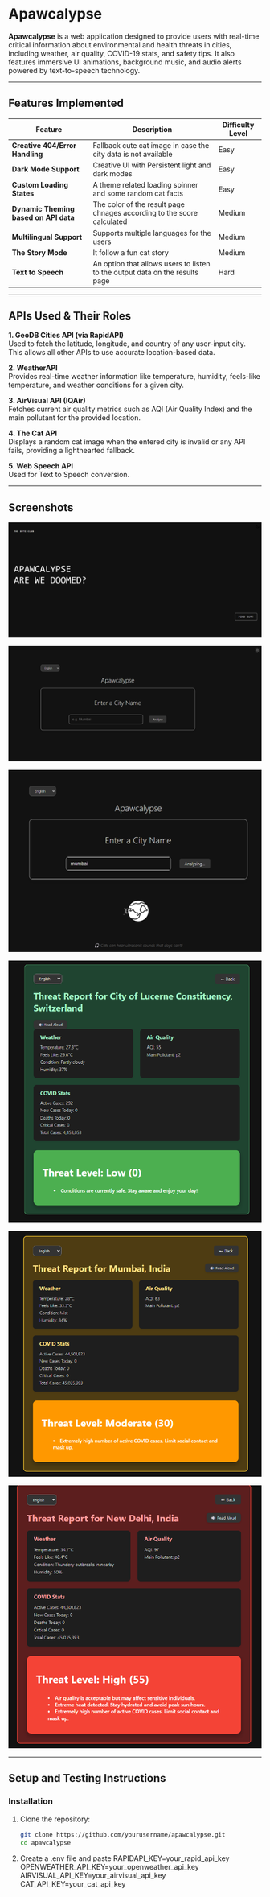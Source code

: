 # Apawcalypse

**Apawcalypse** is a web application designed to provide users with real-time critical information about environmental and health threats in cities, including weather, air quality, COVID-19 stats, and safety tips. It also features immersive UI animations, background music, and audio alerts powered by text-to-speech technology.

---

## Features Implemented

| Feature                               | Description                                                           | Difficulty Level     |
|-------------------------------------|-----------------------------------------------------------------------|---------------------|
| **Creative 404/Error Handling**     | Fallback cute cat image in case the city data is not available        | Easy              |
| **Dark Mode Support**               | Creative UI with Persistent light and dark modes                      | Easy                |
| **Custom Loading States**           | A theme related loading spinner and some random cat facts             | Easy              |
| **Dynamic Theming based on API data**| The color of the result page chnages according to the score calculated | Medium              |
| **Multilingual Support**            | Supports multiple languages for the users                             | Medium              |
| **The Story Mode**                  | It follow a fun cat story                                             | Medium                |
| **Text to Speech**                  | An option that allows users to listen to the output data on the results page |Hard            |


---

##  APIs Used & Their Roles

**1. GeoDB Cities API (via RapidAPI)**  
Used to fetch the latitude, longitude, and country of any user-input city. This allows all other APIs to use accurate location-based data.

**2. WeatherAPI**  
Provides real-time weather information like temperature, humidity, feels-like temperature, and weather conditions for a given city.

**3. AirVisual API (IQAir)**  
Fetches current air quality metrics such as AQI (Air Quality Index) and the main pollutant for the provided location.

**4. The Cat API**  
Displays a random cat image when the entered city is invalid or any API fails, providing a lighthearted fallback.

**5. Web Speech API**  
Used for Text to Speech conversion.

---

## Screenshots


 
![1](./screenshots/homepage.png)

![2](./screenshots/city.png)
 
![2](./screenshots/city2.png)
 
![4](./screenshots/low.png)

![5](./screenshots/moderate.png)

![6](./screenshots/high.png)

---

## Setup and Testing Instructions

### Installation

1. Clone the repository:
   ```bash
   git clone https://github.com/yourusername/apawcalypse.git
   cd apawcalypse

2. Create a .env file and paste
    RAPIDAPI_KEY=your_rapid_api_key
    OPENWEATHER_API_KEY=your_openweather_api_key
    AIRVISUAL_API_KEY=your_airvisual_api_key
    CAT_API_KEY=your_cat_api_key 
